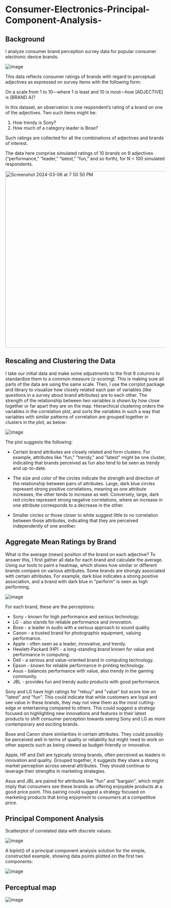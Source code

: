 # Consumer-Electronics-Principal-Component-Analysis-

## Background

I analyze consumer brand perception survey data for popular consumer electronic device brands. 

![image](https://github.com/apoorvadudani/Principal-Component-Analysis-/assets/113878059/215345cc-df5e-47ed-8423-bfb314b72121)

This data reflects consumer ratings of brands with regard to perceptual adjectives as expressed on survey items with the following form:

On a scale from 1 to 10—where 1 is least and 10 is most—how [ADJECTIVE] is [BRAND A]?

In this dataset, an observation is one respondent’s rating of a brand on one of the adjectives. Two such items might be:
1. How trendy is Sony?
2. How much of a category leader is Bose?

Such ratings are collected for all the combinations of adjectives and brands of interest.

The data here comprise simulated ratings of 10 brands on 9 adjectives (“performance,” “leader,” “latest,” “fun,” and so forth), for N = 100 simulated respondents. 

<img width="553" alt="Screenshot 2024-03-06 at 7 50 50 PM" src="https://github.com/apoorvadudani/Principal-Component-Analysis-/assets/113878059/e054863f-59cd-4e7f-9f81-c232a3adc3bf">

## Rescaling and Clustering the Data

I take our initial data and make some adjustments to the first 9 columns to standardize them to a common measure (z-scoring). This is making sure all parts of the data are using the same scale. Then, I use the corrplot package and library to visualize how closely related each pair of variables (like questions in a survey about brand attributes) are to each other. The strength of the relationship between two variables is shown by how close together or far apart they are on the map. Hierarchical clustering orders the variables in the correlation plot, and sorts the variables in such a way that variables with similar patterns of correlation are grouped together in clusters in the plot, as below:

![image](https://github.com/apoorvadudani/Principal-Component-Analysis-/assets/113878059/8f30f3ed-3790-4de3-8606-67fe840daea5)

The plot suggests the following:

- Certain brand attributes are closely related and form clusters. For example, attributes like "fun," "trendy," and "latest" might be one cluster, indicating that brands perceived as fun also tend to be seen as trendy and up-to-date.

- The size and color of the circles indicate the strength and direction of the relationship between pairs of attributes. Large, dark blue circles represent strong positive correlations, meaning as one attribute increases, the other tends to increase as well. Conversely, large, dark red circles represent strong negative correlations, where an increase in one attribute corresponds to a decrease in the other.

- Smaller circles or those closer to white suggest little to no correlation between those attributes, indicating that they are perceived independently of one another.

## Aggregate Mean Ratings by Brand

What is the average (mean) position of the brand on each adjective? To answer this, I first gather all data for each brand and calculate the average. Using our tools to paint a heatmap, which shows how similar or different brands compare on various attributes. Some brands are strongly associated with certain attributes. For example, dark blue indicates a strong positive association, and a brand with dark blue in "perform" is seen as high performing.

![image](https://github.com/apoorvadudani/Principal-Component-Analysis-/assets/113878059/466afb86-a4b4-4195-ae99-ca81906ed635)

For each brand, these are the perceptions:

- Sony - known for high performance and serious technology.
- LG - also stands for reliable performance and innovation.
- Bose - a leader in audio with a serious approach to sound quality.
- Canon - a trusted brand for photographic equipment, valuing performance.
- Apple - often seen as a leader, innovative, and trendy.
- Hewlett-Packard (HP) - a long-standing brand known for value and performance in computing.
- Dell - a serious and value-oriented brand in computing technology.
- Epson - known for reliable performance in printing technology.
- Asus - balances performance with value, also trendy in the gaming community.
- JBL - provides fun and trendy audio products with good performance.

Sony and LG have high ratings for "rebuy" and "value" but score low on "latest" and "fun". This could indicate that while customers are loyal and see value in these brands, they may not view them as the most cutting-edge or entertaining compared to others. This could suggest a strategy focused on highlighting new innovations and features in their latest products to shift consumer perception towards seeing Sony and LG as more contemporary and exciting brands.

Bose and Canon share similarities in certain attributes. They could possibly be perceived well in terms of quality or reliability but might need to work on other aspects such as being viewed as budget-friendly or innovative.

Apple, HP and Dell are typically strong brands, often perceived as leaders in innovation and quality. Grouped together, it suggests they share a strong market perception across several attributes. They should continue to leverage their strengths in marketing strategies.

Asus and JBL are paired for attributes like "fun" and "bargain", which might imply that consumers see these brands as offering enjoyable products at a good price point. This pairing could suggest a strategy focused on marketing products that bring enjoyment to consumers at a competitive price.

## Principal Component Analysis

Scatterplot of correlated data with discrete values:

![image](https://github.com/apoorvadudani/Principal-Component-Analysis-/assets/113878059/7ae5076a-5fbe-4fcf-9d52-52a64a982265)

A biplot() of a principal component analysis solution for the simple, constructed example, showing data points plotted on the first two components:

![image](https://github.com/apoorvadudani/Principal-Component-Analysis-/assets/113878059/8269c38e-0427-478b-ac12-61f95bed7494)


## Perceptual map



![image](https://github.com/apoorvadudani/Principal-Component-Analysis-/assets/113878059/dec52a90-f12f-4e6f-b27c-3590c3ea097b)
